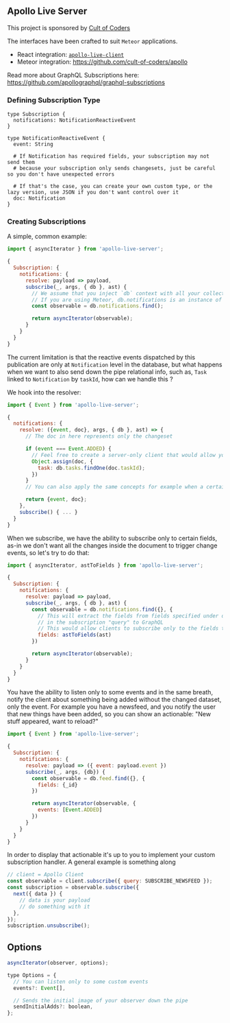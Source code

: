 ## Apollo Live Server

This project is sponsored by [Cult of Coders](https://www.cultofcoders.com)

The interfaces have been crafted to suit `Meteor` applications.

* React integration: [`apollo-live-client`](https://github.com/cult-of-coders/apollo-live-client)
* Meteor integration: https://github.com/cult-of-coders/apollo

Read more about GraphQL Subscriptions here: https://github.com/apollographql/graphql-subscriptions

### Defining Subscription Type

```gql
type Subscription {
  notifications: NotificationReactiveEvent
}

type NotificationReactiveEvent {
  event: String

  # If Notification has required fields, your subscription may not send them
  # because your subscription only sends changesets, just be careful so you don't have unexpected errors

  # If that's the case, you can create your own custom type, or the lazy version, use JSON if you don't want control over it
  doc: Notification
}
```

### Creating Subscriptions

A simple, common example:

```js
import { asyncIterator } from 'apollo-live-server';

{
  Subscription: {
    notifications: {
      resolve: payload => payload,
      subscribe(_, args, { db }, ast) {
        // We assume that you inject `db` context with all your collections
        // If you are using Meteor, db.notifications is an instance of Mongo.Collection
        const observable = db.notifications.find();

        return asyncIterator(observable);
      }
    }
  }
}
```

The current limitation is that the reactive events dispatched by this publication are only at `Notification` level
in the database, but what happens when we want to also send down the pipe relational info, such as, `Task` linked to `Notification` by `taskId`, how can we handle this ?

We hook into the resolver:

```js
import { Event } from 'apollo-live-server';

{
  notifications: {
    resolve: ({event, doc}, args, { db }, ast) => {
      // The doc in here represents only the changeset

      if (event === Event.ADDED) {
        // Feel free to create a server-only client that would allow you to do an actual GraphQL request
        Object.assign(doc, {
          task: db.tasks.findOne(doc.taskId);
        })
      }
      // You can also apply the same concepts for example when a certain relation is changing.

      return {event, doc};
    },
    subscribe() { ... }
  }
}
```

When we subscribe, we have the ability to subscribe only to certain fields, as-in we don't want all the changes inside the document to trigger change events, so let's try to do that:

```js
import { asyncIterator, astToFields } from 'apollo-live-server';

{
  Subscription: {
    notifications: {
      resolve: payload => payload,
      subscribe(_, args, { db }, ast) {
        const observable = db.notifications.find({}, {
          // This will extract the fields from fields specified under doc
          // in the subscription "query" to GraphQL
          // This would allow clients to subscribe only to the fields they want
          fields: astToFields(ast)
        })

        return asyncIterator(observable);
      }
    }
  }
}
```

You have the ability to listen only to some events and in the same breath, notify the client about something being added without the changed dataset, only the event. For example you have a newsfeed, and you notify the user that new things have been added, so you can show an actionable: "New stuff appeared, want to reload?"

```js
import { Event } from 'apollo-live-server';

{
  Subscription: {
    notifications: {
      resolve: payload => ({ event: payload.event })
      subscribe(_, args, {db}) {
        const observable = db.feed.find({}, {
          fields: {_id}
        })

        return asyncIterator(observable, {
          events: [Event.ADDED]
        })
      }
    }
  }
}
```

In order to display that actionable it's up to you to implement your custom subscription handler. A general example is something along

```js
// client = Apollo Client
const observable = client.subscribe({ query: SUBSCRIBE_NEWSFEED });
const subscription = observable.subscribe({
  next({ data }) {
    // data is your payload
    // do something with it
  },
});
subscription.unsubscribe();
```

## Options

```js
asyncIterator(observer, options);
```

```js
type Options = {
  // You can listen only to some custom events
  events?: Event[],

  // Sends the initial image of your observer down the pipe
  sendInitialAdds?: boolean,
};
```
